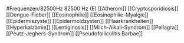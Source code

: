 #Frequenzen/82500Hz
82500 Hz (E)
[[Atherom]]
[[Cryptosporidiosis]]
[[Dengue-Fieber]]
[[Eosinophilie]]
[[Eosinophilie-Myalgie]]
[[Epidermiszyste]]
[[Epidermoidzysten]]
[[Haarkrankheiten]]
[[Hyperkalzämie]]
[[Lentiginosis]]
[[Milch-Alkali-Syndrom]]
[[Pellagra]]
[[Peutz-Jeghers-Syndrom]]
[[Pseudofolliculitis Barbae]]